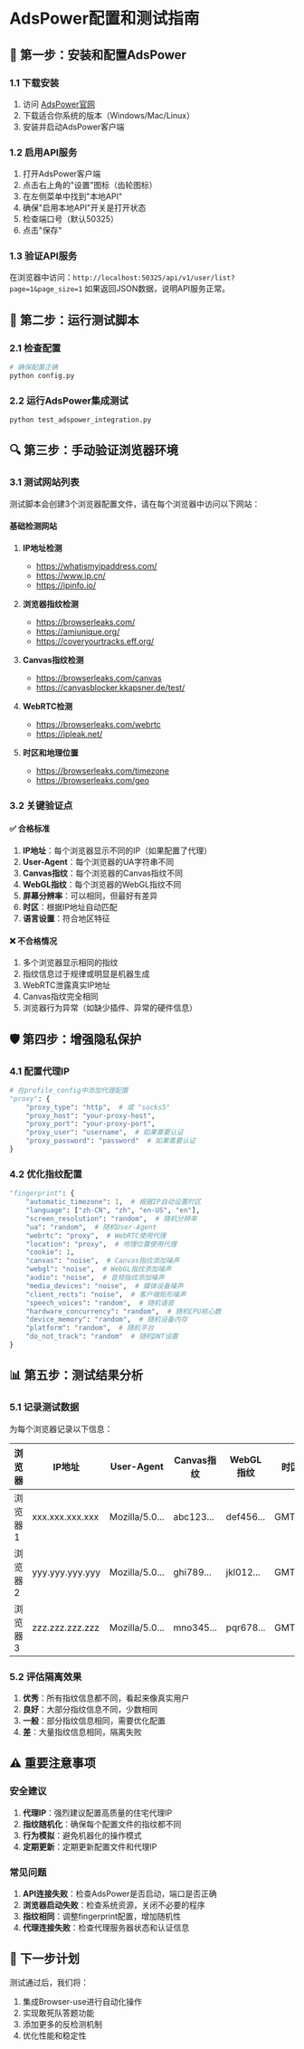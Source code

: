 # AdsPower配置和测试指南

## 🔧 第一步：安装和配置AdsPower

### 1.1 下载安装
1. 访问 [AdsPower官网](https://www.adspower.net/)
2. 下载适合你系统的版本（Windows/Mac/Linux）
3. 安装并启动AdsPower客户端

### 1.2 启用API服务
1. 打开AdsPower客户端
2. 点击右上角的"设置"图标（齿轮图标）
3. 在左侧菜单中找到"本地API"
4. 确保"启用本地API"开关是打开状态
5. 检查端口号（默认50325）
6. 点击"保存"

### 1.3 验证API服务
在浏览器中访问：`http://localhost:50325/api/v1/user/list?page=1&page_size=1`
如果返回JSON数据，说明API服务正常。

## 🚀 第二步：运行测试脚本

### 2.1 检查配置
```bash
# 确保配置正确
python config.py
```

### 2.2 运行AdsPower集成测试
```bash
python test_adspower_integration.py
```

## 🔍 第三步：手动验证浏览器环境

### 3.1 测试网站列表
测试脚本会创建3个浏览器配置文件，请在每个浏览器中访问以下网站：

#### 基础检测网站
1. **IP地址检测**
   - https://whatismyipaddress.com/
   - https://www.ip.cn/
   - https://ipinfo.io/

2. **浏览器指纹检测**
   - https://browserleaks.com/
   - https://amiunique.org/
   - https://coveryourtracks.eff.org/

3. **Canvas指纹检测**
   - https://browserleaks.com/canvas
   - https://canvasblocker.kkapsner.de/test/

4. **WebRTC检测**
   - https://browserleaks.com/webrtc
   - https://ipleak.net/

5. **时区和地理位置**
   - https://browserleaks.com/timezone
   - https://browserleaks.com/geo

### 3.2 关键验证点

#### ✅ 合格标准
1. **IP地址**：每个浏览器显示不同的IP（如果配置了代理）
2. **User-Agent**：每个浏览器的UA字符串不同
3. **Canvas指纹**：每个浏览器的Canvas指纹不同
4. **WebGL指纹**：每个浏览器的WebGL指纹不同
5. **屏幕分辨率**：可以相同，但最好有差异
6. **时区**：根据IP地址自动匹配
7. **语言设置**：符合地区特征

#### ❌ 不合格情况
1. 多个浏览器显示相同的指纹
2. 指纹信息过于规律或明显是机器生成
3. WebRTC泄露真实IP地址
4. Canvas指纹完全相同
5. 浏览器行为异常（如缺少插件、异常的硬件信息）

## 🛡️ 第四步：增强隐私保护

### 4.1 配置代理IP
```python
# 在profile_config中添加代理配置
"proxy": {
    "proxy_type": "http",  # 或 "socks5"
    "proxy_host": "your-proxy-host",
    "proxy_port": "your-proxy-port",
    "proxy_user": "username",  # 如果需要认证
    "proxy_password": "password"  # 如果需要认证
}
```

### 4.2 优化指纹配置
```python
"fingerprint": {
    "automatic_timezone": 1,  # 根据IP自动设置时区
    "language": ["zh-CN", "zh", "en-US", "en"],
    "screen_resolution": "random",  # 随机分辨率
    "ua": "random",  # 随机User-Agent
    "webrtc": "proxy",  # WebRTC使用代理
    "location": "proxy",  # 地理位置使用代理
    "cookie": 1,
    "canvas": "noise",  # Canvas指纹添加噪声
    "webgl": "noise",  # WebGL指纹添加噪声
    "audio": "noise",  # 音频指纹添加噪声
    "media_devices": "noise",  # 媒体设备噪声
    "client_rects": "noise",  # 客户端矩形噪声
    "speech_voices": "random",  # 随机语音
    "hardware_concurrency": "random",  # 随机CPU核心数
    "device_memory": "random",  # 随机设备内存
    "platform": "random",  # 随机平台
    "do_not_track": "random"  # 随机DNT设置
}
```

## 📊 第五步：测试结果分析

### 5.1 记录测试数据
为每个浏览器记录以下信息：

| 浏览器 | IP地址 | User-Agent | Canvas指纹 | WebGL指纹 | 时区 | 分辨率 |
|--------|--------|------------|------------|-----------|------|--------|
| 浏览器1 | xxx.xxx.xxx.xxx | Mozilla/5.0... | abc123... | def456... | GMT+8 | 1920x1080 |
| 浏览器2 | yyy.yyy.yyy.yyy | Mozilla/5.0... | ghi789... | jkl012... | GMT+8 | 1920x1080 |
| 浏览器3 | zzz.zzz.zzz.zzz | Mozilla/5.0... | mno345... | pqr678... | GMT+8 | 1920x1080 |

### 5.2 评估隔离效果
1. **优秀**：所有指纹信息都不同，看起来像真实用户
2. **良好**：大部分指纹信息不同，少数相同
3. **一般**：部分指纹信息相同，需要优化配置
4. **差**：大量指纹信息相同，隔离失败

## ⚠️ 重要注意事项

### 安全建议
1. **代理IP**：强烈建议配置高质量的住宅代理IP
2. **指纹随机化**：确保每个配置文件的指纹都不同
3. **行为模拟**：避免机器化的操作模式
4. **定期更新**：定期更新配置文件和代理IP

### 常见问题
1. **API连接失败**：检查AdsPower是否启动，端口是否正确
2. **浏览器启动失败**：检查系统资源，关闭不必要的程序
3. **指纹相同**：调整fingerprint配置，增加随机性
4. **代理连接失败**：检查代理服务器状态和认证信息

## 🎯 下一步计划

测试通过后，我们将：
1. 集成Browser-use进行自动化操作
2. 实现敢死队答题功能
3. 添加更多的反检测机制
4. 优化性能和稳定性 